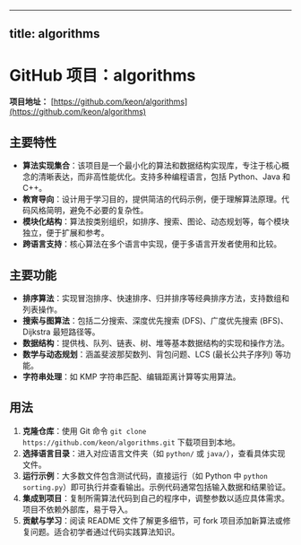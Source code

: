 
---
title: algorithms
---

# GitHub 项目：algorithms

**项目地址：** [https://github.com/keon/algorithms](https://github.com/keon/algorithms)

## 主要特性
- **算法实现集合**：该项目是一个最小化的算法和数据结构实现库，专注于核心概念的清晰表达，而非高性能优化。支持多种编程语言，包括 Python、Java 和 C++。
- **教育导向**：设计用于学习目的，提供简洁的代码示例，便于理解算法原理。代码风格简明，避免不必要的复杂性。
- **模块化结构**：算法按类别组织，如排序、搜索、图论、动态规划等，每个模块独立，便于扩展和参考。
- **跨语言支持**：核心算法在多个语言中实现，便于多语言开发者使用和比较。

## 主要功能
- **排序算法**：实现冒泡排序、快速排序、归并排序等经典排序方法，支持数组和列表操作。
- **搜索与图算法**：包括二分搜索、深度优先搜索 (DFS)、广度优先搜索 (BFS)、Dijkstra 最短路径等。
- **数据结构**：提供栈、队列、链表、树、堆等基本数据结构的实现和操作方法。
- **数学与动态规划**：涵盖斐波那契数列、背包问题、LCS (最长公共子序列) 等功能。
- **字符串处理**：如 KMP 字符串匹配、编辑距离计算等实用算法。

## 用法
1. **克隆仓库**：使用 Git 命令 `git clone https://github.com/keon/algorithms.git` 下载项目到本地。
2. **选择语言目录**：进入对应语言文件夹（如 `python/` 或 `java/`），查看具体实现文件。
3. **运行示例**：大多数文件包含测试代码，直接运行（如 Python 中 `python sorting.py`）即可执行并查看输出。示例代码通常包括输入数据和结果验证。
4. **集成到项目**：复制所需算法代码到自己的程序中，调整参数以适应具体需求。项目不依赖外部库，易于导入。
5. **贡献与学习**：阅读 README 文件了解更多细节，可 fork 项目添加新算法或修复问题。适合初学者通过代码实践算法知识。